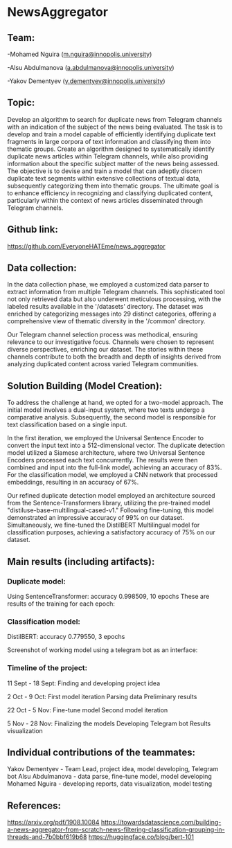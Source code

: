 # NewsAggregator

## Team:

-Mohamed Nguira (m.nguira@innopolis.university)

-Alsu Abdulmanova (a.abdulmanova@innopolis.university)

-Yakov Dementyev (y.dementyev@innopolis.university)


## Topic:
Develop an algorithm to search for duplicate news from Telegram channels with an indication of the subject of the news being evaluated. The task is to develop and train a model capable of efficiently identifying duplicate text fragments in large corpora of text information and classifying them into thematic groups. Create an algorithm designed to systematically identify duplicate news articles within Telegram channels, while also providing information about the specific subject matter of the news being assessed. The objective is to devise and train a model that can adeptly discern duplicate text segments within extensive collections of textual data, subsequently categorizing them into thematic groups. The ultimate goal is to enhance efficiency in recognizing and classifying duplicated content, particularly within the context of news articles disseminated through Telegram channels.

## Github link:
https://github.com/EveryoneHATEme/news_aggregator







## Data collection:

In the data collection phase, we employed a customized data parser to extract information from multiple Telegram channels. This sophisticated tool not only retrieved data but also underwent meticulous processing, with the labeled results available in the '/datasets' directory. The dataset was enriched by categorizing messages into 29 distinct categories, offering a comprehensive view of thematic diversity in the '/common' directory.

Our Telegram channel selection process was methodical, ensuring relevance to our investigative focus. Channels were chosen to represent diverse perspectives, enriching our dataset. The stories within these channels contribute to both the breadth and depth of insights derived from analyzing duplicated content across varied Telegram communities.






## Solution Building (Model Creation):

To address the challenge at hand, we opted for a two-model approach. The initial model involves a dual-input system, where two texts undergo a comparative analysis. Subsequently, the second model is responsible for text classification based on a single input.

In the first iteration, we employed the Universal Sentence Encoder to convert the input text into a 512-dimensional vector. The duplicate detection model utilized a Siamese architecture, where two Universal Sentence Encoders processed each text concurrently. The results were then combined and input into the full-link model, achieving an accuracy of 83%. For the classification model, we employed a CNN network that processed embeddings, resulting in an accuracy of 67%.

Our refined duplicate detection model employed an architecture sourced from the Sentence-Transformers library, utilizing the pre-trained model "distiluse-base-multilingual-cased-v1." Following fine-tuning, this model demonstrated an impressive accuracy of 99% on our dataset. Simultaneously, we fine-tuned the DistilBERT Multilingual model for classification purposes, achieving a satisfactory accuracy of 75% on our dataset.












## Main results (including artifacts):
### Duplicate model: 
Using SentenceTransformer: accuracy 0.998509, 10 epochs
These are results of the training for each epoch:


### Classification model:
DistilBERT: accuracy 0.779550, 3 epochs







Screenshot of working model using a telegram bot as an interface:











### Timeline of the project:

11 Sept - 18 Sept:
Finding and developing project idea

2 Oct - 9 Oct:
First model iteration
Parsing data
Preliminary results

22 Oct - 5 Nov:
Fine-tune model
Second model iteration

5 Nov - 28 Nov:
Finalizing the models
Developing Telegram bot
Results visualization
 
## Individual contributions of the teammates:
Yakov Dementyev - Team Lead, project idea, model developing, Telegram bot
Alsu Abdulmanova - data parse, fine-tune model, model developing
Mohamed Nguira - developing reports, data visualization, model testing

## References:
https://arxiv.org/pdf/1908.10084
https://towardsdatascience.com/building-a-news-aggregator-from-scratch-news-filtering-classification-grouping-in-threads-and-7b0bbf619b68
https://huggingface.co/blog/bert-101

